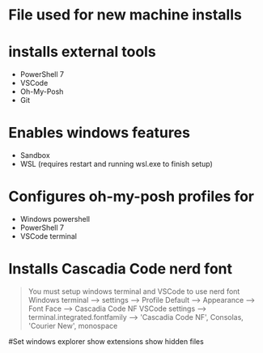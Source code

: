 # File used for new machine installs
# installs external tools
- PowerShell 7
- VSCode
- Oh-My-Posh
- Git

# Enables windows features
- Sandbox
- WSL (requires restart and running wsl.exe to finish setup)

# Configures oh-my-posh profiles for 
- Windows powershell
- PowerShell 7
- VSCode terminal

# Installs Cascadia Code nerd font
> You must setup windows terminal and VSCode to use nerd font
> Windows terminal --> settings --> Profile Default --> Appearance --> Font Face --> Cascadia Code NF
> VSCode settings --> terminal.integrated.fontfamily --> 'Cascadia Code NF', Consolas, 'Courier New', monospace

#Set windows explorer
show extensions
show hidden files
